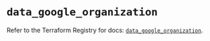# `data_google_organization`

Refer to the Terraform Registry for docs: [`data_google_organization`](https://registry.terraform.io/providers/hashicorp/google-beta/6.35.0/docs/data-sources/google_organization).
